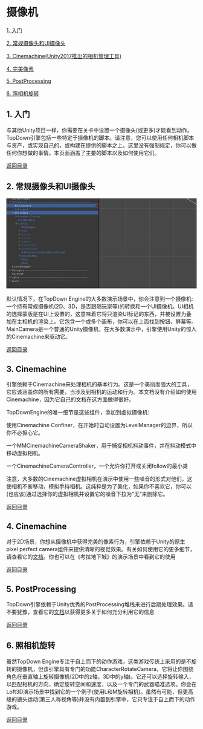  <span id="mulu"></span>

# 摄像机            

[1. 入门](#1)  
 
[2. 常规摄像头和UI摄像头](#2)  
 
[3. Cinemachine(Unity2017推出的相机管理工具)](#3) 
 
[4. 完美像素](#4) 

[5. PostProcessing](#5) 

[6. 照相机旋转](#6) 

<p id="1"></p>              

## 1. 入门
 
与其他Unity项目一样，你需要在关卡中设置一个摄像头(或更多)才能看到动作。TopDown引擎包括一些特定于摄像机的脚本。请注意，您可以使用任何相机脚本与资产，或实现自己的，或构建在提供的脚本之上。这里没有强制规定，你可以做任何你想做的事情。本页面涵盖了主要的脚本以及如何使用它们。
 
[返回目录](#mulu)

<p id="2"></p>              

## 2. 常规摄像头和UI摄像头
 
![示例图片](/images/camera-1.png)

默认情况下，在TopDown Engine的大多数演示场景中，你会注意到一个摄像机:一个持有常规摄像机(2D、3D，是否跟随玩家等)的转换和一个UI摄像机。UI相机的选择蒙版是在UI上设置的，这意味着它将只渲染UI标记的东西，并被设置为叠加在主相机的渲染上。它包含一个或多个画布，你可以在上面找到按钮、屏幕等。MainCamera是一个普通的Unity摄像机，在大多数演示中，引擎使用Unity的惊人的Cinemachine来驱动它。

[返回目录](#mulu)

<p id="3"></p>              

## 3. Cinemachine
 
引擎依赖于Cinemachine来处理相机的基本行为。这是一个美丽而强大的工具，它应该涵盖你的所有需要，当涉及到相机的运动和行为。本文档没有介绍如何使用Cinemachine，因为它自己的文档在这方面做得很好。

TopDownEngine的唯一细节是这些组件，添加到虚拟摄像机:

使用Cinemachine Confiner，在开始时自动设置为LevelManager的边界，所以你不必担心它。

一个MMCinemachineCameraShaker，用于捕捉相机抖动事件，并在抖动模式中移动虚拟相机。

一个CinemachineCameraController，一个允许你打开或关闭follow的最小类

注意，大多数的Cinemachine虚拟相机在演示中使用一些噪音的形式对他们，这使相机不断移动，模拟手持相机。这纯粹是为了美化，如果你不喜欢它，你可以(也应该)通过选择你的虚拟相机并设置它的噪音下拉为“无”来删除它。

[返回目录](#mulu)

<p id="4"></p>              

## 4. Cinemachine
 
对于2D场景，你想从摄像机中获得完美的像素行为，引擎依赖于Unity的原生pixel perfect camera组件来提供清晰的视觉效果。有关如何使用它的更多细节，请查看它的[文档](https://github.com/Unity-Technologies/2d-pixel-perfect/blob/master/Documentation/2D%20Pixel%20Perfect%20Camera.md)。你也可以在《考拉地下城》的演示场景中看到它的使用

[返回目录](#mulu)

<p id="5"></p>              

## 5. PostProcessing
 
TopDown引擎依赖于Unity优秀的PostProcessing堆栈来进行后期处理效果。请不要犹豫，查看它的[文档](https://github.com/Unity-Technologies/PostProcessing/wiki)以获得更多关于如何充分利用它的信息

[返回目录](#mulu)

<p id="6"></p>              

## 6. 照相机旋转
 
虽然TopDown Engine专注于自上而下的动作游戏，这类游戏传统上采用的是不旋转的摄像机，但该引擎具有专门的功能CharacterRotateCamera，它将让你围绕角色在垂直轴上旋转摄像机(2D中的z轴，3D中的y轴)。它还可以选择旋转输入，以匹配相机的方向，确定旋转空间和速度，以及一个专门的武器瞄准选项。你会在Loft3D演示场景中找到它的一个例子(使用L和M旋转相机)。虽然有可能，但更高级的镜头运动(第三人称视角等)并没有内置到引擎中，它只专注于自上而下的动作游戏。

[返回目录](#mulu)